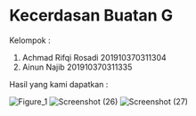 # Kecerdasan Buatan G
Kelompok :
1. Achmad Rifqi Rosadi
   201910370311304
2. Ainun Najib
   201910370311335
   
Hasil yang kami dapatkan :
   
![Figure_1](https://user-images.githubusercontent.com/55131961/145166072-56c51f5d-cf68-45ef-ae63-cd9f6806a843.png)
![Screenshot (26)](https://user-images.githubusercontent.com/55131961/145166121-2bafacb9-452e-48fd-9e2e-5be9a784e23f.png)
![Screenshot (27)](https://user-images.githubusercontent.com/55131961/145166157-7782cd8a-7850-4220-a896-c4de10d7a7c5.png)
